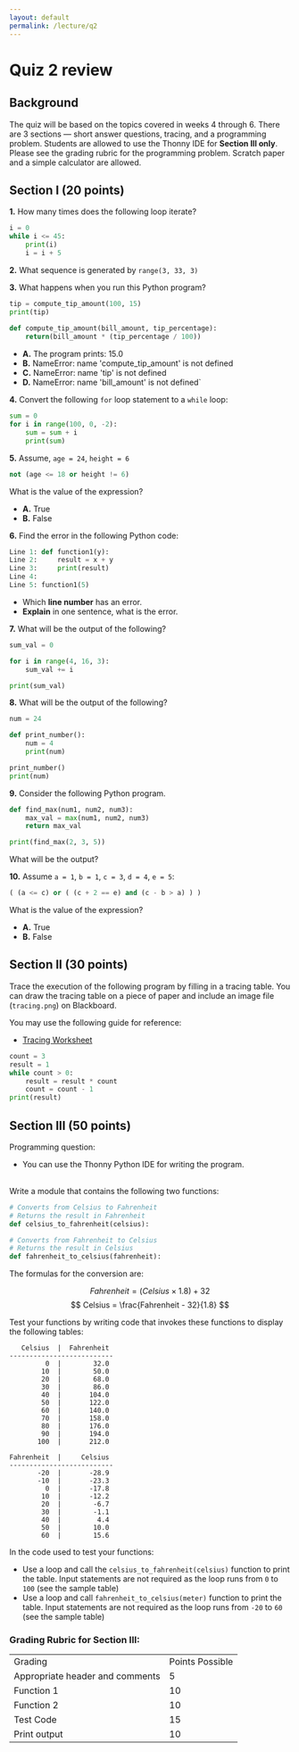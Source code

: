 ```yaml
---
layout: default
permalink: /lecture/q2
---
```


# Quiz 2 review 

## Background 
The quiz will be based on the topics covered in weeks 4 through 6. There are 3 sections — short answer questions, tracing, and a programming problem. Students are allowed to use the Thonny IDE for __Section III only__. Please see the grading rubric for the programming problem. Scratch paper and a simple calculator are allowed.


## Section I (20 points)

			
**1.** How many times does the following loop iterate?			
```python
i = 0
while i <= 45:
    print(i)
    i = i + 5
```

**2.** What sequence is generated by `range(3, 33, 3)`


**3.** What happens when you run this Python program?
```python
tip = compute_tip_amount(100, 15)    
print(tip)
 
def compute_tip_amount(bill_amount, tip_percentage):
    return(bill_amount * (tip_percentage / 100))
```
* **A.** The program prints:  15.0
* **B.** NameError: name 'compute_tip_amount' is not defined
* **C.** NameError: name 'tip' is not defined
* **D.** NameError: name 'bill_amount' is not defined`


**4.** Convert the following `for` loop statement to a `while` loop:
```python
sum = 0
for i in range(100, 0, -2):
    sum = sum + i
    print(sum)
```


**5.** Assume, `age = 24`, `height = 6` 
    
```python
not (age <= 18 or height != 6)
```

What is the value of the expression?

* **A.** True
* **B.** False


**6.** Find the error in the following Python code:

```python
Line 1: def function1(y):
Line 2:     result = x + y
Line 3:     print(result)
Line 4:
Line 5: function1(5)
```
* Which **line number** has an error. 
* **Explain** in one sentence, what is the error.



**7.** What will be the output of the following?
```python
sum_val = 0

for i in range(4, 16, 3):
    sum_val += i

print(sum_val)
```



**8.** What will be the output of the following?
```python
num = 24

def print_number():
    num = 4
    print(num)

print_number()
print(num)
```



**9.** Consider the following Python program.
```python
def find_max(num1, num2, num3):
    max_val = max(num1, num2, num3)
    return max_val

print(find_max(2, 3, 5))
```

What will be the output?



**10.** Assume `a = 1`, `b = 1`, `c = 3`, `d = 4`, `e = 5`:
```python
( (a <= c) or ( (c + 2 == e) and (c - b > a) ) )
```

What is the value of the expression?

* **A.** True
* **B.** False



## Section II (30 points)

Trace the execution of the following program by filling in a tracing table. You can draw the tracing table on a piece of paper and include an image file (`tracing.png`) on Blackboard. 

You may use the following guide for reference: 
* [Tracing Worksheet](/guides/tracing)


```python
count = 3
result = 1
while count > 0:
    result = result * count
    count = count - 1
print(result)
```


## Section III (50 points)

Programming question:
* You can use the Thonny Python IDE for writing the program.


<br />
Write a module that contains the following two functions:

```python
# Converts from Celsius to Fahrenheit
# Returns the result in Fahrenheit
def celsius_to_fahrenheit(celsius):

# Converts from Fahrenheit to Celsius
# Returns the result in Celsius
def fahrenheit_to_celsius(fahrenheit):
```

The formulas for the conversion are:

$$
Fahrenheit = (Celsius \times 1.8) + 32
$$
$$
Celsius = \frac{Fahrenheit - 32}{1.8}
$$

Test your functions by writing code that invokes these functions to display the following tables:

```
   Celsius  |  Fahrenheit
--------------------------
         0  |        32.0
        10  |        50.0
        20  |        68.0
        30  |        86.0
        40  |       104.0
        50  |       122.0
        60  |       140.0
        70  |       158.0
        80  |       176.0
        90  |       194.0
       100  |       212.0

Fahrenheit  |     Celsius
--------------------------
       -20  |       -28.9
       -10  |       -23.3
         0  |       -17.8
        10  |       -12.2
        20  |        -6.7
        30  |        -1.1
        40  |         4.4
        50  |        10.0
        60  |        15.6
```


In the code used to test your functions:
* Use a loop and call the `celsius_to_fahrenheit(celsius)` function to print the table. Input statements are not required as the loop runs from `0` to `100` (see the sample table)
* Use a loop and call `fahrenheit_to_celsius(meter)` function to print the table. Input statements are not required as the loop runs from `-20` to `60` (see the sample table)


### Grading Rubric for Section III:

<table>
    <tr>
        <td>Grading</td>
        <td>Points Possible</td>
    </tr>
    <tr>
        <td>Appropriate header and comments</td>
        <td>5</td>
    </tr>
    <tr>
        <td>Function 1</td>
        <td>10</td>
    </tr>
    <tr>
        <td>Function 2</td>
        <td>10</td>
    </tr>
    <tr>
        <td>Test Code</td>
        <td>15</td>
    </tr>
    <tr>
        <td>Print output</td>
        <td>10</td>
    </tr>
</table>




   

